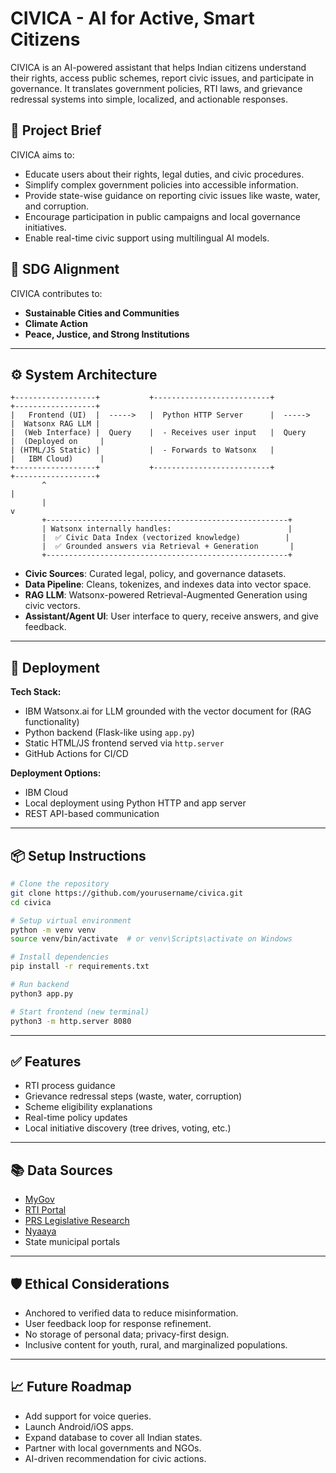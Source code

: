 # CIVICA - AI for Active, Smart Citizens

CIVICA is an AI-powered assistant that helps Indian citizens understand their rights, access public schemes, report civic issues, and participate in governance. It translates government policies, RTI laws, and grievance redressal systems into simple, localized, and actionable responses.

## 🧠 Project Brief

CIVICA aims to:
- Educate users about their rights, legal duties, and civic procedures.
- Simplify complex government policies into accessible information.
- Provide state-wise guidance on reporting civic issues like waste, water, and corruption.
- Encourage participation in public campaigns and local governance initiatives.
- Enable real-time civic support using multilingual AI models.

## 🎯 SDG Alignment
CIVICA contributes to:
- **Sustainable Cities and Communities**
- **Climate Action**
- **Peace, Justice, and Strong Institutions**

---

## ⚙️ System Architecture

```
+------------------+           +--------------------------+           +------------------+
|   Frontend (UI)  |  ----->   |  Python HTTP Server      |  ----->   |  Watsonx RAG LLM |
|  (Web Interface) |  Query    |  - Receives user input   |  Query    |  (Deployed on     |
| (HTML/JS Static) |           |  - Forwards to Watsonx   |           |   IBM Cloud)      |
+------------------+           +--------------------------+           +------------------+
       ^                                                                 |
       |                                                                 v
       +------------------------------------------------------+         
       | Watsonx internally handles:                          |
       |  ✅ Civic Data Index (vectorized knowledge)          |
       |  ✅ Grounded answers via Retrieval + Generation       |
       +------------------------------------------------------+

```

- **Civic Sources**: Curated legal, policy, and governance datasets.
- **Data Pipeline**: Cleans, tokenizes, and indexes data into vector space.
- **RAG LLM**: Watsonx-powered Retrieval-Augmented Generation using civic vectors.
- **Assistant/Agent UI**: User interface to query, receive answers, and give feedback.

---

## 🚀 Deployment

**Tech Stack:**
- IBM Watsonx.ai for LLM grounded with the vector document for  (RAG functionality)
- Python backend (Flask-like using `app.py`)
- Static HTML/JS frontend served via `http.server`
- GitHub Actions for CI/CD

**Deployment Options:**
- IBM Cloud
- Local deployment using Python HTTP and app server
- REST API-based communication

---

## 📦 Setup Instructions

```bash
# Clone the repository
git clone https://github.com/yourusername/civica.git
cd civica

# Setup virtual environment
python -m venv venv
source venv/bin/activate  # or venv\Scripts\activate on Windows

# Install dependencies
pip install -r requirements.txt

# Run backend
python3 app.py

# Start frontend (new terminal)
python3 -m http.server 8080
```

---

## ✅ Features

- RTI process guidance
- Grievance redressal steps (waste, water, corruption)
- Scheme eligibility explanations
- Real-time policy updates
- Local initiative discovery (tree drives, voting, etc.)

---

## 📚 Data Sources

- [MyGov](https://www.mygov.in/)
- [RTI Portal](https://rtionline.gov.in/)
- [PRS Legislative Research](https://prsindia.org/)
- [Nyaaya](https://nyaaya.org/)
- State municipal portals

---

## 🛡️ Ethical Considerations

- Anchored to verified data to reduce misinformation.
- User feedback loop for response refinement.
- No storage of personal data; privacy-first design.
- Inclusive content for youth, rural, and marginalized populations.

---

## 📈 Future Roadmap

- Add support for voice queries.
- Launch Android/iOS apps.
- Expand database to cover all Indian states.
- Partner with local governments and NGOs.
- AI-driven recommendation for civic actions.

